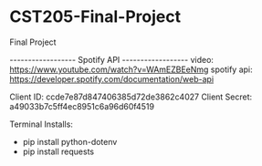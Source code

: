 # CST205-Final-Project
Final Project

------------------ Spotify API ------------------ 
video: https://www.youtube.com/watch?v=WAmEZBEeNmg
spotify api: https://developer.spotify.com/documentation/web-api

Client ID: ccde7e87d847406385d72de3862c4027
Client Secret: a49033b7c5ff4ec8951c6a96d60f4519

Terminal Installs:
- pip install python-dotenv
- pip install requests